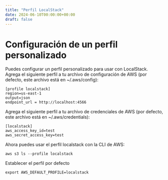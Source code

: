 ```yaml
---
title: "Perfil LocalStack"
date: 2024-06-10T00:00:00+00:00
draft: false
---
```


# Configuración de un perfil personalizado

Puedes configurar un perfil personalizado para usar con LocalStack. Agrega el siguiente perfil a tu archivo de configuración de AWS (por defecto, este archivo está en ~/.aws/config):

```
[profile localstack]
region=us-east-1
output=json
endpoint_url = http://localhost:4566
```

Agrega el siguiente perfil a tu archivo de credenciales de AWS (por defecto, este archivo está en ~/.aws/credentials):

```
[localstack]
aws_access_key_id=test
aws_secret_access_key=test
```

Ahora puedes usar el perfil localstack con la CLI de AWS:

```
aws s3 ls --profile localstack
```

Establecer el perfil por defecto

```
export AWS_DEFAULT_PROFILE=localstack
```